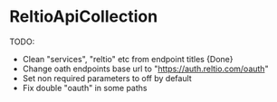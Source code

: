 # ReltioApiCollection

TODO:
- Clean "services", "reltio" etc from endpoint titles {Done}
- Change oath endpoints base url to "https://auth.reltio.com/oauth"
- Set non required parameters to off by default
- Fix double "oauth" in some paths
